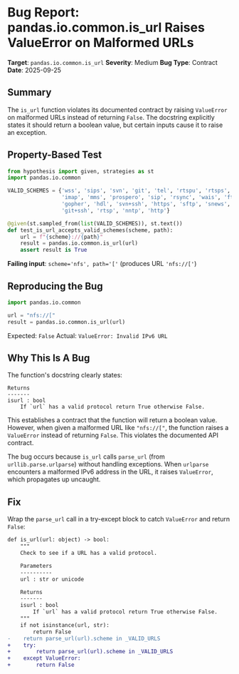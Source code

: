 # Bug Report: pandas.io.common.is_url Raises ValueError on Malformed URLs

**Target**: `pandas.io.common.is_url`
**Severity**: Medium
**Bug Type**: Contract
**Date**: 2025-09-25

## Summary

The `is_url` function violates its documented contract by raising `ValueError` on malformed URLs instead of returning `False`. The docstring explicitly states it should return a boolean value, but certain inputs cause it to raise an exception.

## Property-Based Test

```python
from hypothesis import given, strategies as st
import pandas.io.common

VALID_SCHEMES = {'wss', 'sips', 'svn', 'git', 'tel', 'rtspu', 'rtsps', 'nfs', 'shttp', 'ws',
                 'imap', 'mms', 'prospero', 'sip', 'rsync', 'wais', 'ftp', 'itms-services',
                 'gopher', 'hdl', 'svn+ssh', 'https', 'sftp', 'snews', 'telnet', 'file',
                 'git+ssh', 'rtsp', 'nntp', 'http'}

@given(st.sampled_from(list(VALID_SCHEMES)), st.text())
def test_is_url_accepts_valid_schemes(scheme, path):
    url = f"{scheme}://{path}"
    result = pandas.io.common.is_url(url)
    assert result is True
```

**Failing input**: `scheme='nfs', path='['` (produces URL `'nfs://['`)

## Reproducing the Bug

```python
import pandas.io.common

url = "nfs://["
result = pandas.io.common.is_url(url)
```

Expected: `False`
Actual: `ValueError: Invalid IPv6 URL`

## Why This Is A Bug

The function's docstring clearly states:

```
Returns
-------
isurl : bool
    If `url` has a valid protocol return True otherwise False.
```

This establishes a contract that the function will return a boolean value. However, when given a malformed URL like `"nfs://["`, the function raises a `ValueError` instead of returning `False`. This violates the documented API contract.

The bug occurs because `is_url` calls `parse_url` (from `urllib.parse.urlparse`) without handling exceptions. When `urlparse` encounters a malformed IPv6 address in the URL, it raises `ValueError`, which propagates up uncaught.

## Fix

Wrap the `parse_url` call in a try-except block to catch `ValueError` and return `False`:

```diff
def is_url(url: object) -> bool:
    """
    Check to see if a URL has a valid protocol.

    Parameters
    ----------
    url : str or unicode

    Returns
    -------
    isurl : bool
        If `url` has a valid protocol return True otherwise False.
    """
    if not isinstance(url, str):
        return False
-    return parse_url(url).scheme in _VALID_URLS
+    try:
+        return parse_url(url).scheme in _VALID_URLS
+    except ValueError:
+        return False
```